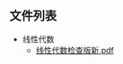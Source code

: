 

## 文件列表

- 线性代数
    - [线性代数检查版新.pdf](https://github.com/mywisdomfly/NEU-RSE-Courses/raw/master/线性代数/线性代数检查版新.pdf)
